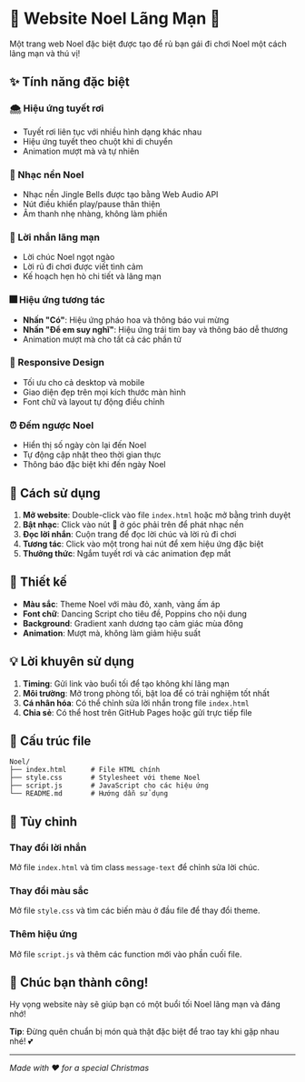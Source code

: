 # 🎄 Website Noel Lãng Mạn 🎄

Một trang web Noel đặc biệt được tạo để rủ bạn gái đi chơi Noel một cách lãng mạn và thú vị!

## ✨ Tính năng đặc biệt

### 🌨️ Hiệu ứng tuyết rơi

- Tuyết rơi liên tục với nhiều hình dạng khác nhau
- Hiệu ứng tuyết theo chuột khi di chuyển
- Animation mượt mà và tự nhiên

### 🎵 Nhạc nền Noel

- Nhạc nền Jingle Bells được tạo bằng Web Audio API
- Nút điều khiển play/pause thân thiện
- Âm thanh nhẹ nhàng, không làm phiền

### 💖 Lời nhắn lãng mạn

- Lời chúc Noel ngọt ngào
- Lời rủ đi chơi được viết tình cảm
- Kế hoạch hẹn hò chi tiết và lãng mạn

### 🎆 Hiệu ứng tương tác

- **Nhấn "Có"**: Hiệu ứng pháo hoa và thông báo vui mừng
- **Nhấn "Để em suy nghĩ"**: Hiệu ứng trái tim bay và thông báo dễ thương
- Animation mượt mà cho tất cả các phần tử

### 📱 Responsive Design

- Tối ưu cho cả desktop và mobile
- Giao diện đẹp trên mọi kích thước màn hình
- Font chữ và layout tự động điều chỉnh

### ⏰ Đếm ngược Noel

- Hiển thị số ngày còn lại đến Noel
- Tự động cập nhật theo thời gian thực
- Thông báo đặc biệt khi đến ngày Noel

## 🚀 Cách sử dụng

1. **Mở website**: Double-click vào file `index.html` hoặc mở bằng trình duyệt
2. **Bật nhạc**: Click vào nút 🎵 ở góc phải trên để phát nhạc nền
3. **Đọc lời nhắn**: Cuộn trang để đọc lời chúc và lời rủ đi chơi
4. **Tương tác**: Click vào một trong hai nút để xem hiệu ứng đặc biệt
5. **Thưởng thức**: Ngắm tuyết rơi và các animation đẹp mắt

## 🎨 Thiết kế

- **Màu sắc**: Theme Noel với màu đỏ, xanh, vàng ấm áp
- **Font chữ**: Dancing Script cho tiêu đề, Poppins cho nội dung
- **Background**: Gradient xanh dương tạo cảm giác mùa đông
- **Animation**: Mượt mà, không làm giảm hiệu suất

## 💡 Lời khuyên sử dụng

1. **Timing**: Gửi link vào buổi tối để tạo không khí lãng mạn
2. **Môi trường**: Mở trong phòng tối, bật loa để có trải nghiệm tốt nhất
3. **Cá nhân hóa**: Có thể chỉnh sửa lời nhắn trong file `index.html`
4. **Chia sẻ**: Có thể host trên GitHub Pages hoặc gửi trực tiếp file

## 📁 Cấu trúc file

```
Noel/
├── index.html      # File HTML chính
├── style.css       # Stylesheet với theme Noel
├── script.js       # JavaScript cho các hiệu ứng
└── README.md       # Hướng dẫn sử dụng
```

## 🔧 Tùy chỉnh

### Thay đổi lời nhắn

Mở file `index.html` và tìm class `message-text` để chỉnh sửa lời chúc.

### Thay đổi màu sắc

Mở file `style.css` và tìm các biến màu ở đầu file để thay đổi theme.

### Thêm hiệu ứng

Mở file `script.js` và thêm các function mới vào phần cuối file.

## 🎁 Chúc bạn thành công!

Hy vọng website này sẽ giúp bạn có một buổi tối Noel lãng mạn và đáng nhớ!

**Tip**: Đừng quên chuẩn bị món quà thật đặc biệt để trao tay khi gặp nhau nhé! 💕

---

_Made with ❤️ for a special Christmas_
